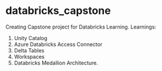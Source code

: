 # databricks_capstone
Creating Capstone project for Databricks Learning.
Learnings:
1. Unity Catalog
2. Azure Databricks Access Connector
3. Delta Tables
4. Workspaces
5. Databricks Medallion Architecture.
